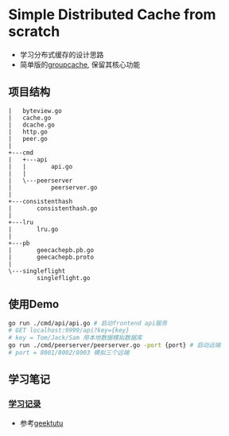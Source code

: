 # Simple Distributed Cache from scratch
- 学习分布式缓存的设计思路
- 简单版的[groupcache](https://github.com/golang/groupcache), 保留其核心功能

## 项目结构
```text
|   byteview.go
|   cache.go
|   dcache.go
|   http.go
|   peer.go
|
+---cmd
|   +---api
|   |       api.go
|   |
|   \---peerserver
|           peerserver.go
|
+---consistenthash
|       consistenthash.go
|
+---lru
|       lru.go
|
+---pb
|       geecachepb.pb.go
|       geecachepb.proto
|
\---singleflight
        singleflight.go
```

## 使用Demo
```sh
go run ./cmd/api/api.go # 启动frontend api服务
# GET localhost:9999/api?key={key}
# key = Tom/Jack/Sam 用本地数据模拟数据库
go run ./cmd/peerserver/peerserver.go -port {port} # 启动远端
# port = 8001/8002/8003 模拟三个远端
```

## 学习笔记
### [学习记录](https://soongao.github.io/posts/cache/)
- 参考[geektutu](https://geektutu.com/post/geecache.html)